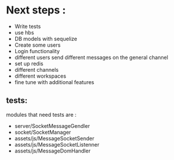 # Next steps :

- Write tests
- use hbs
- DB models with sequelize
- Create some users
- Login functionality
- different users send different messages on the general channel
- set up redis
- different channels
- different workspaces
- fine tune with additional features


## tests:
modules that need tests are :
- server/SocketMessageGendler
- socket/SocketManager
- assets/js/MessageSocketSender
- assets/js/MessageSocketListenner
- assets/js/MessageDomHandler